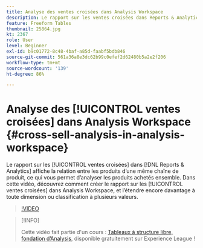 ```yaml
---
title: Analyse des ventes croisées dans Analysis Workspace
description: Le rapport sur les ventes croisées dans Reports & Analytics affiche la relation entre les produits d’une même chaîne de produit, ce qui vous permet d’analyser les produits achetés ensemble. Dans cette vidéo, découvrez comment créer le rapport sur les ventes croisées dans Analysis Workspace, et l’étendre encore davantage à toute dimension ou classification à plusieurs valeurs.
feature: Freeform Tables
thumbnail: 25864.jpg
kt: 2367
role: User
level: Beginner
exl-id: b9c01772-8c48-4baf-a85d-faabf5bdb846
source-git-commit: 561a36a8e3dc62b99c0efef2d62480b5a2e2f206
workflow-type: tm+mt
source-wordcount: '139'
ht-degree: 86%

---
```


# Analyse des [!UICONTROL ventes croisées] dans Analysis Workspace {#cross-sell-analysis-in-analysis-workspace}

Le rapport sur les [!UICONTROL ventes croisées] dans [!DNL Reports & Analytics] affiche la relation entre les produits d’une même chaîne de produit, ce qui vous permet d’analyser les produits achetés ensemble. Dans cette vidéo, découvrez comment créer le rapport sur les [!UICONTROL ventes croisées] dans Analysis Workspace, et l’étendre encore davantage à toute dimension ou classification à plusieurs valeurs.

>[!VIDEO](https://video.tv.adobe.com/v/25864/?quality=12)

>[!INFO]
>
> Cette vidéo fait partie d&#39;un cours : [Tableaux à structure libre, fondation d’Analysis](https://experienceleague.adobe.com/?recommended=Analytics-U-1-2020.3), disponible gratuitement sur Experience League !
